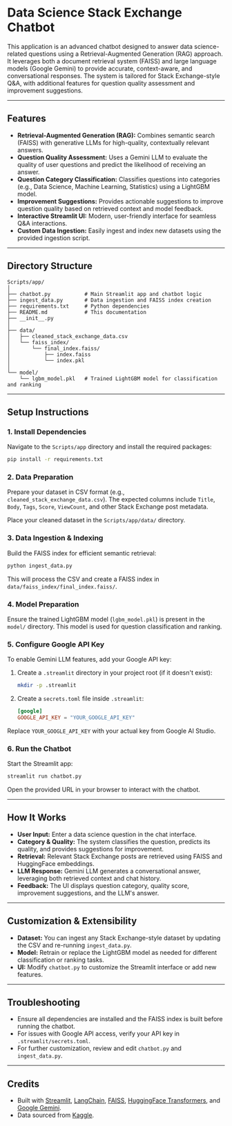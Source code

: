 # Data Science Stack Exchange Chatbot

This application is an advanced chatbot designed to answer data science-related questions using a Retrieval-Augmented Generation (RAG) approach. It leverages both a document retrieval system (FAISS) and large language models (Google Gemini) to provide accurate, context-aware, and conversational responses. The system is tailored for Stack Exchange-style Q&A, with additional features for question quality assessment and improvement suggestions.

---

## Features

- **Retrieval-Augmented Generation (RAG):** Combines semantic search (FAISS) with generative LLMs for high-quality, contextually relevant answers.
- **Question Quality Assessment:** Uses a Gemini LLM to evaluate the quality of user questions and predict the likelihood of receiving an answer.
- **Question Category Classification:** Classifies questions into categories (e.g., Data Science, Machine Learning, Statistics) using a LightGBM model.
- **Improvement Suggestions:** Provides actionable suggestions to improve question quality based on retrieved context and model feedback.
- **Interactive Streamlit UI:** Modern, user-friendly interface for seamless Q&A interactions.
- **Custom Data Ingestion:** Easily ingest and index new datasets using the provided ingestion script.

---

## Directory Structure

```
Scripts/app/
│
├── chatbot.py           # Main Streamlit app and chatbot logic
├── ingest_data.py       # Data ingestion and FAISS index creation
├── requirements.txt     # Python dependencies
├── README.md            # This documentation
├── __init__.py
│
├── data/
│   ├── cleaned_stack_exchange_data.csv
│   └── faiss_index/
│       └── final_index.faiss/
│           ├── index.faiss
│           └── index.pkl
│
└── model/
    └── lgbm_model.pkl   # Trained LightGBM model for classification and ranking
```

---

## Setup Instructions

### 1. Install Dependencies

Navigate to the `Scripts/app` directory and install the required packages:

```bash
pip install -r requirements.txt
```

### 2. Data Preparation

Prepare your dataset in CSV format (e.g., `cleaned_stack_exchange_data.csv`). The expected columns include `Title`, `Body`, `Tags`, `Score`, `ViewCount`, and other Stack Exchange post metadata.

Place your cleaned dataset in the `Scripts/app/data/` directory.

### 3. Data Ingestion & Indexing

Build the FAISS index for efficient semantic retrieval:

```bash
python ingest_data.py
```

This will process the CSV and create a FAISS index in `data/faiss_index/final_index.faiss/`.

### 4. Model Preparation

Ensure the trained LightGBM model (`lgbm_model.pkl`) is present in the `model/` directory. This model is used for question classification and ranking.

### 5. Configure Google API Key

To enable Gemini LLM features, add your Google API key:

1. Create a `.streamlit` directory in your project root (if it doesn't exist):

    ```bash
    mkdir -p .streamlit
    ```

2. Create a `secrets.toml` file inside `.streamlit`:

    ```toml
    [google]
    GOOGLE_API_KEY = "YOUR_GOOGLE_API_KEY"
    ```

Replace `YOUR_GOOGLE_API_KEY` with your actual key from Google AI Studio.

### 6. Run the Chatbot

Start the Streamlit app:

```bash
streamlit run chatbot.py
```

Open the provided URL in your browser to interact with the chatbot.

---

## How It Works

- **User Input:** Enter a data science question in the chat interface.
- **Category & Quality:** The system classifies the question, predicts its quality, and provides suggestions for improvement.
- **Retrieval:** Relevant Stack Exchange posts are retrieved using FAISS and HuggingFace embeddings.
- **LLM Response:** Gemini LLM generates a conversational answer, leveraging both retrieved context and chat history.
- **Feedback:** The UI displays question category, quality score, improvement suggestions, and the LLM's answer.

---

## Customization & Extensibility

- **Dataset:** You can ingest any Stack Exchange-style dataset by updating the CSV and re-running `ingest_data.py`.
- **Model:** Retrain or replace the LightGBM model as needed for different classification or ranking tasks.
- **UI:** Modify `chatbot.py` to customize the Streamlit interface or add new features.

---

## Troubleshooting

- Ensure all dependencies are installed and the FAISS index is built before running the chatbot.
- For issues with Google API access, verify your API key in `.streamlit/secrets.toml`.
- For further customization, review and edit `chatbot.py` and `ingest_data.py`.

---

## Credits

- Built with [Streamlit](https://streamlit.io/), [LangChain](https://www.langchain.com/), [FAISS](https://faiss.ai/), [HuggingFace Transformers](https://huggingface.co/), and [Google Gemini](https://ai.google.dev/).
- Data sourced from [Kaggle](https://www.kaggle.com/datasets/aneeshtickoo/data-science-stack-exchange?select=metadata.txt).
